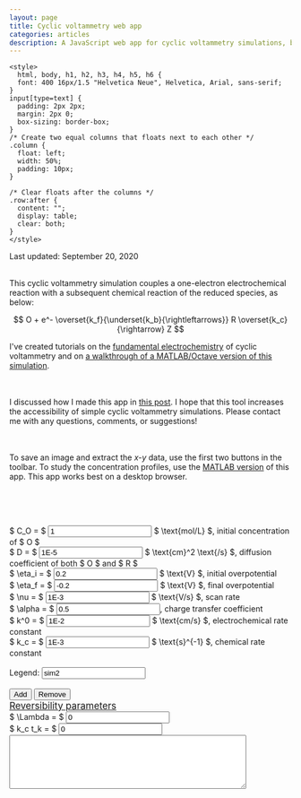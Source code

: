 ```yaml
---
layout: page
title: Cyclic voltammetry web app
categories: articles
description: A JavaScript web app for cyclic voltammetry simulations, built with plotly.js
---
```


<html lang="en">
<head>
    <link rel="stylesheet" href="https://www.w3schools.com/w3css/4/w3.css">
    <script src="https://cdn.plot.ly/plotly-latest.min.js"></script>
    <script src="https://cdnjs.cloudflare.com/ajax/libs/mathjs/3.16.3/math.min.js"></script>
    <script src="/assets/CVsim.js" type="text/javascript"></script>

    <style>
      html, body, h1, h2, h3, h4, h5, h6 {
      font: 400 16px/1.5 "Helvetica Neue", Helvetica, Arial, sans-serif;
    }
    input[type=text] {
      padding: 2px 2px;
      margin: 2px 0;
      box-sizing: border-box;
    }
    /* Create two equal columns that floats next to each other */
    .column {
      float: left;
      width: 50%;
      padding: 10px;
    }

    /* Clear floats after the columns */
    .row:after {
      content: "";
      display: table;
      clear: both;
    }
    </style>
</head>

<body>
  Last updated: September 20, 2020 <br><br>

  This cyclic voltammetry simulation couples a one-electron electrochemical
  reaction with a subsequent chemical reaction of the reduced species, as below:

  $$ O + e^- \overset{k_f}{\underset{k_b}{\rightleftarrows}} R \overset{k_c}{\rightarrow} Z $$

  I've created tutorials on the
  <a href="/cyclic_voltammetry_simulation/fundamentals.html">
  fundamental electrochemistry</a> of cyclic voltammetry and on
  <a href="/cyclic_voltammetry_simulation/simulation.html">
  a walkthrough of a MATLAB/Octave version of this simulation</a>.

  <br><br>I discussed how I made this app in
  <a href="/articles/2017/09/24/cyclic-voltammetry-web-app.html">this post</a>.
  I hope that this tool increases the accessibility of simple cyclic voltammetry simulations.
  Please contact me with any questions, comments, or suggestions!

  <br><br>
  To save an image and extract the <i>x-y</i> data, use the first two buttons
  in the toolbar.
  To study the concentration profiles, use the
  <a href="/cyclic_voltammetry_simulation/index.html">MATLAB version</a>
  of this app.
  This app works best on a desktop browser.

  <br><br>
  <div id="CVplot"><!-- Plotly chart will be drawn inside this DIV --></div>
  <br>
  $ C_O = $ <input type="text" id="conc" value="1"> $ \text{mol/L} $, initial concentration of $ O $ <br>
  $ D = $ <input type="text" id="D" value="1E-5"> $ \text{cm}^2 \text{/s} $, diffusion coefficient of both $ O $ and $ R $<br>
  $ \eta_i = $ <input type="text" id="etai" value="0.2"> $ \text{V} $, initial overpotential <br>
  $ \eta_f = $ <input type="text" id="etaf" value="-0.2"> $ \text{V} $, final overpotential <br>
  $ \nu = $ <input type="text" id="v" value="1E-3"> $ \text{V/s} $, scan rate <br>
  $ \alpha = $ <input type="text" id="alpha" value="0.5">, charge transfer coefficient <br>
  $ k^0 = $ <input type="text" id="k0" value="1E-2"> $ \text{cm/s} $, electrochemical rate constant <br>
  $ k_c = $ <input type="text" id="kc" value="1E-3"> $ \text{s}^{-1} $, chemical rate constant <br>
  <br>

  <div class="row">
    <div class="column">
      Legend: <input type="text" id="legend" value="sim2"> <br>
      <br>
      <button id="addDataset" class="w3-btn w3-ripple w3-green">Add</button>
      <button id="removeDataset" class="w3-btn w3-ripple w3-green">Remove</button>
    </div>
    <div class="column">
      <a href="/cyclic_voltammetry_simulation/reversibility.html"><big>Reversibility parameters</big></a><br>
      $ \Lambda = $ <input type="text" id="echemrev" value="0" class="field left" readonly><br>
      $ k_c t_k = $ <input type="text" id="chemrev" value="0" class="field left" readonly><br>
      <textarea cols="50" rows="6" id="warnings" value="" class="field left" readonly style="color:#f00;"></textarea><br>
    </div>
  </div>
  <br><br>

  <script>
    CVplotID = document.getElementById('CVplot');

    // Initialize CV plot with IV curve generated using default values
    var result = CVplot();
    var xdata = result[0];
    var ydata = result[1];

    var trace1 = {
      x: xdata,
      y: ydata,
      type: 'scatter',
      mode: 'lines',
      name: 'sim1',
      line: {
        width: 3
      }
    };

    var data = [trace1];

    var layout = {
      title: 'Cyclic Voltammetry simulation: EC mechanism',
      xaxis: {
        title: 'Overpotential (V)',
        showgrid: true,
        zeroline: false
      },
      yaxis: {
        title: 'Current density (mA/cm<sup>2</sup>)',
        showgrid: true,
        zeroline: false
      },
      displaylogo: false,
      hovermode: 'closest'
    };

    Plotly.newPlot('CVplot', data, layout);

    // Add button
    document.getElementById('addDataset').addEventListener('click', function() {
      // Get legend
      legendlabel = document.getElementById('legend').value;

      // Run simulation
      var result = CVplot();
      var xdata = result[0];
      var ydata = result[1];

      var newline = {
        x: xdata,
        y: ydata,
        type: 'scatter',
        mode: 'lines',
        name: legendlabel,
        line: {
          width: 3
        }
      };

      // add data and update plot
      data.push(newline);
      Plotly.newPlot('CVplot', data, layout);

      // update legend text box
      var simnum = data.length + 1;
      document.getElementById('legend').value = 'sim' + simnum.toString();
    });

    // Remove button
    document.getElementById('removeDataset').addEventListener('click', function() {
        // remove data and update plot
        data.pop();
        Plotly.newPlot('CVplot', data, layout);

        // update legend text box
        var simnum = data.length + 1;
        document.getElementById('legend').value = 'sim' + simnum.toString();
    });

  </script>
</body>
